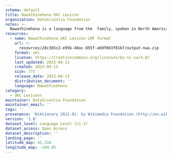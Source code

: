 ```yaml
---
schema: default
title: Nawathinehena UKC Lexicon
organization: DataScientia Foundation
notes: >-
  Nawathinehena is a language from the  family, spoken in North America. The UKC Lexicon of Nawathinehena is represented as a lexico-semantic network. It consists of words, word senses, synsets, as well as sense-level and synset-level relationships.
resources:
  - name: Nawathinehena UKC Lexicon LMF format
    url: >-
      resources/28c365c2-e95b-40ac-855f-a69f063f81b7/output-nwa.zip
    format: xml
    license: https://creativecommons.org/licenses/by-nc-sa/4.0/
    last_updated: 2023-04-13
    created: 2023-04-13
    size: 772
    release_date: 2023-04-13
    distribution_document: ''
    language: Nawathinehena
category:
  - UKC Lexicons
maintainer: DataScientia Foundation
maintainer_email: ''
tags: ''
provenance: 'Wiktionary 2022.01. by Wikimedia Foundation (http://en.wiktionary.org); Princeton WordNet 2.1 by Princeton University (https://wordnet.princeton.edu)'
version: '1.0'
dataset_level: Language Level (L1-2)
dataset_access: Open Access
dataset_description: ''
landing_page: ''
latitude_map: 41.316
longitude_map: -104.45
---
```

